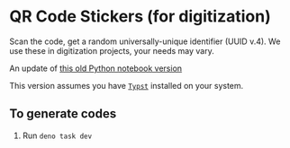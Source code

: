 # QR Code Stickers (for digitization)

Scan the code, get a random universally-unique identifier (UUID v.4). We use
these in digitization projects, your needs may vary.

An update of [this old Python notebook version](https://github.com/trevormunoz/digitization-qrcode-labels)

This version assumes you have [`Typst`](https://typst.app/docs) installed on
your system.

## To generate codes

1. Run `deno task dev`
